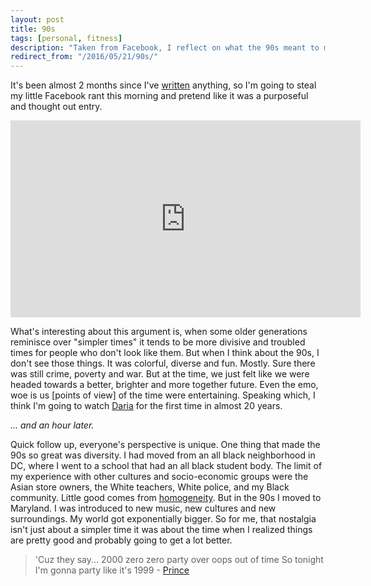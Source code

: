 ```yaml
---
layout: post
title: 90s
tags: [personal, fitness]
description: "Taken from Facebook, I reflect on what the 90s meant to me."
redirect_from: "/2016/05/21/90s/"
---
```


It's been almost 2 months since I've [written](/2016/01/01/write-something/) anything, so I'm going to steal my little Facebook rant this morning and pretend like it was a purposeful and thought out entry.

<iframe src="https://www.facebook.com/plugins/video.php?href=https%3A%2F%2Fwww.facebook.com%2Fvixdotcom%2Fvideos%2Fvb.167288330277317%2F277512989254850%2F%3Ftype%3D3&show_text=0&width=560" width="560" height="315" style="border:none;overflow:hidden" scrolling="no" frameborder="0" allowTransparency="true" allowFullScreen="true"></iframe>

What's interesting about this argument is, when some older generations reminisce over "simpler times" it tends to be more divisive and troubled times for people who don't look like them. But when I think about the 90s, I don't see those things. It was colorful, diverse and fun. Mostly. Sure there was still crime, poverty and war. But at the time, we just felt like we were headed towards a better, brighter and more together future. Even the emo, woe is us [points of view] of the time were entertaining. Speaking which, I think I'm going to watch [Daria](http://www.hulu.com/daria) for the first time in almost 20 years.

*... and an hour later.*

Quick follow up, everyone's perspective is unique. One thing that made the 90s so great was diversity. I had moved from an all black neighborhood in DC, where I went to a school that had an all black student body. The limit of my experience with other cultures and socio-economic groups were the Asian store owners, the White teachers, White police, and my Black community. Little good comes from [homogeneity](/2016/02/06/code-the-block/#to-pimp-a-butterfly). But in the 90s I moved to Maryland. I was introduced to new music, new cultures and new surroundings. My world got exponentially bigger. So for me, that nostalgia isn't just about a simpler time it was about the time when I realized things are pretty good and probably going to get a lot better.

> 'Cuz they say...
2000 zero zero party over oops out of time
So tonight I'm gonna party like it's 1999 - [Prince](http://genius.com/Prince-1999-lyrics)
